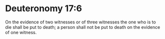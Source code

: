 # Deuteronomy 17:6

On the evidence of two witnesses or of three witnesses the one who is to die shall be put to death; a person shall not be put to death on the evidence of one witness.
